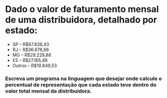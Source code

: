 # Dado o valor de faturamento mensal de uma distribuidora, detalhado por estado:

- SP – R$67.836,43
- RJ – R$36.678,66
- MG – R$29.229,88
- ES – R$27.165,48
- Outros – R$19.849,53

### Escreva um programa na linguagem que desejar onde calcule o percentual de representação que cada estado teve dentro do valor total mensal da distribuidora.
